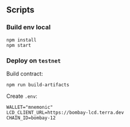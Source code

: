 ## Scripts

### Build env local

```shell
npm install
npm start
```

### Deploy on `testnet`

Build contract:

```shell
npm run build-artifacts
```

Create `.env`:

```shell
WALLET="mnemonic"
LCD_CLIENT_URL=https://bombay-lcd.terra.dev
CHAIN_ID=bombay-12
```
